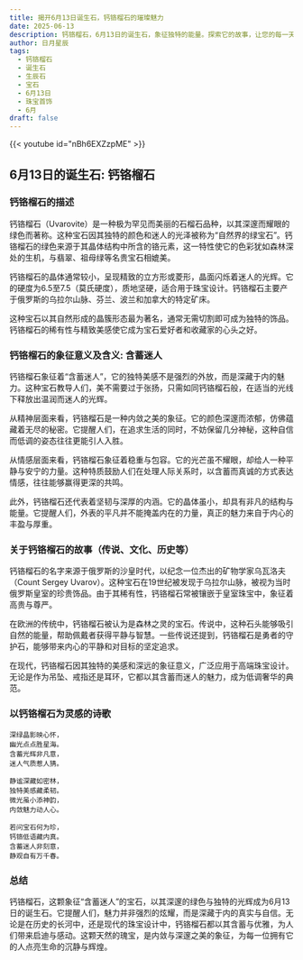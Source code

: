 ```yaml
---
title: 揭开6月13日诞生石，钙铬榴石的璀璨魅力
date: 2025-06-13
description: 钙铬榴石，6月13日的诞生石，象征独特的能量。探索它的故事，让您的每一天更有意义。
author: 日月星辰
tags:
  - 钙铬榴石
  - 诞生石
  - 生辰石
  - 宝石
  - 6月13日
  - 珠宝首饰
  - 6月
draft: false
---
```


{{< youtube id="nBh6EXZzpME" >}}

## 6月13日的诞生石: 钙铬榴石

### 钙铬榴石的描述

钙铬榴石（Uvarovite）是一种极为罕见而美丽的石榴石品种，以其深邃而耀眼的绿色而著称。这种宝石因其独特的颜色和迷人的光泽被称为“自然界的绿宝石”。钙铬榴石的绿色来源于其晶体结构中所含的铬元素，这一特性使它的色彩犹如森林深处的生机，与翡翠、祖母绿等名贵宝石相媲美。

钙铬榴石的晶体通常较小，呈现精致的立方形或菱形，晶面闪烁着迷人的光辉。它的硬度为6.5至7.5（莫氏硬度），质地坚硬，适合用于珠宝设计。钙铬榴石主要产于俄罗斯的乌拉尔山脉、芬兰、波兰和加拿大的特定矿床。

这种宝石以其自然形成的晶簇形态最为著名，通常无需切割即可成为独特的饰品。钙铬榴石的稀有性与精致美感使它成为宝石爱好者和收藏家的心头之好。

### 钙铬榴石的象征意义及含义: 含蓄迷人

钙铬榴石象征着“含蓄迷人”，它的独特美感不是强烈的外放，而是深藏于内的魅力。这种宝石教导人们，美不需要过于张扬，只需如同钙铬榴石般，在适当的光线下释放出温润而迷人的光辉。

从精神层面来看，钙铬榴石是一种内敛之美的象征。它的颜色深邃而浓郁，仿佛蕴藏着无尽的秘密。它提醒人们，在追求生活的同时，不妨保留几分神秘，这种自信而低调的姿态往往更能引人入胜。

从情感层面来看，钙铬榴石象征着稳重与包容。它的光芒虽不耀眼，却给人一种平静与安宁的力量。这种特质鼓励人们在处理人际关系时，以含蓄而真诚的方式表达情感，往往能够赢得更深的共鸣。

此外，钙铬榴石还代表着坚韧与深厚的内涵。它的晶体虽小，却具有非凡的结构与能量。它提醒人们，外表的平凡并不能掩盖内在的力量，真正的魅力来自于内心的丰盈与厚重。

### 关于钙铬榴石的故事（传说、文化、历史等）

钙铬榴石的名字来源于俄罗斯的沙皇时代，以纪念一位杰出的矿物学家乌瓦洛夫（Count Sergey Uvarov）。这种宝石在19世纪被发现于乌拉尔山脉，被视为当时俄罗斯皇室的珍贵饰品。由于其稀有性，钙铬榴石常被镶嵌于皇室珠宝中，象征着高贵与尊严。

在欧洲的传统中，钙铬榴石被认为是森林之灵的宝石。传说中，这种石头能够吸引自然的能量，帮助佩戴者获得平静与智慧。一些传说还提到，钙铬榴石是勇者的守护石，能够带来内心的平静和对目标的坚定追求。

在现代，钙铬榴石因其独特的美感和深远的象征意义，广泛应用于高端珠宝设计。无论是作为吊坠、戒指还是耳环，它都以其含蓄而迷人的魅力，成为低调奢华的典范。

### 以钙铬榴石为灵感的诗歌

```
深绿晶影映心怀，  
幽光点点胜星海。  
含蓄光辉非凡意，  
迷人气质惹人猜。  

静谧深藏如密林，  
独特美感藏柔韧。  
微光虽小添神韵，  
内敛魅力动人心。  

若问宝石何为珍，  
钙铬低语藏内真。  
含蓄迷人非刻意，  
静观自有万千春。  
```

### 总结

钙铬榴石，这颗象征“含蓄迷人”的宝石，以其深邃的绿色与独特的光辉成为6月13日的诞生石。它提醒人们，魅力并非强烈的炫耀，而是深藏于内的真实与自信。无论是在历史的长河中，还是现代的珠宝设计中，钙铬榴石都以其含蓄与优雅，为人们带来启迪与感动。这颗天然的瑰宝，是内敛与深邃之美的象征，为每一位拥有它的人点亮生命的沉静与辉煌。